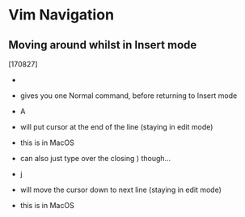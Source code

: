 # Vim Navigation

## Moving around whilst in Insert mode
[170827]
- <C-o>
- gives you one Normal command, before returning to Insert mode

- <C-o>A
- will put cursor at the end of the line (staying in edit mode)
- this is <C-e> in MacOS
- can also just type over the closing ) though...

- <C-o>j
- will move the cursor down to next line (staying in edit mode)
- this is <C-n> in MacOS
